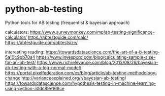 # python-ab-testing
Python tools for AB testing (frequentist &amp; bayesian approach)


calculators:
https://www.surveymonkey.com/mp/ab-testing-significance-calculator/
https://abtestguide.com/calc/
https://abtestguide.com/abtestsize/

interesting reading:
https://towardsdatascience.com/the-art-of-a-b-testing-5a10c9bb70a4
https://www.invespcro.com/blog/calculating-sample-size-for-an-ab-test/
https://www.richrelevance.com/blog/2013/08/26/bayesian-ab-testing-with-a-log-normal-model/
https://portal.pixelfederation.com/cs/blog/article/ab-testing-methodology-change
http://varianceexplained.org/r/bayesian-ab-testing/
https://towardsdatascience.com/hypothesis-testing-in-machine-learning-using-python-a0dc89e169ce